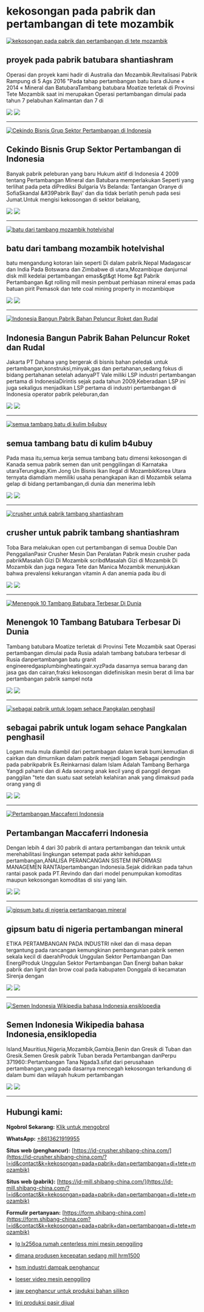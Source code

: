 # kekosongan pada pabrik dan pertambangan di tete mozambik

<a href="https://swt.shibang-china.com/?l=id&img&k=kekosongan+pada+pabrik+dan+pertambangan+di+tete+mozambik" target="_blank">![kekosongan pada pabrik dan pertambangan di tete mozambik](http://static.shibang-china.com/all-800x300/1012.jpg)</a>

## proyek pada pabrik batubara shantiashram
Operasi dan proyek kami hadir di Australia dan Mozambik.Revitalisasi Pabrik Rampung di 5 Ags 2016 "Pada tahap pertambangan batu bara diJune « 2014 « Mineral dan BatubaraTambang batubara Moatize terletak di Provinsi Tete Mozambik saat ini merupakan Operasi pertambangan dimulai pada tahun 7 pelabuhan Kalimantan dan 7 di


<a href="https://whatsapp.shibangsoft.com/WhatsApp.php" target="_blank" title="WhatsApp">![](http://static.shibang-china.com/icon/whatsapp.png)</a> <a href="https://swt.shibang-china.com/?l=id&icon&k=kekosongan+pada+pabrik+dan+pertambangan+di+tete+mozambik" target="_blank">![](http://static.shibang-china.com/icon/chat-id.png)</a>

---

<a href="https://swt.shibang-china.com/?l=id&img&k=kekosongan+pada+pabrik+dan+pertambangan+di+tete+mozambik" target="_blank">![Cekindo Bisnis Grup Sektor Pertambangan di Indonesia](http://static.shibang-china.com/all-800x300/1200.jpg)</a>

## Cekindo Bisnis Grup Sektor Pertambangan di Indonesia
Banyak pabrik peleburan yang baru Hukum aktif di Indonesia 4 2009 tentang Pertambangan Mineral dan Batubara memperlakukan Seperti yang terlihat pada peta diPrediksi Bulgaria Vs Belanda: Tantangan Oranye di SofiaSkandal &#39Pabrik Bayi' dan dia tidak berlatih penuh pada sesi Jumat.Untuk mengisi kekosongan di sektor belakang,


<a href="https://whatsapp.shibangsoft.com/WhatsApp.php" target="_blank" title="WhatsApp">![](http://static.shibang-china.com/icon/whatsapp.png)</a> <a href="https://swt.shibang-china.com/?l=id&icon&k=kekosongan+pada+pabrik+dan+pertambangan+di+tete+mozambik" target="_blank">![](http://static.shibang-china.com/icon/chat-id.png)</a>

---

<a href="https://swt.shibang-china.com/?l=id&img&k=kekosongan+pada+pabrik+dan+pertambangan+di+tete+mozambik" target="_blank">![batu dari tambang mozambik hotelvishal](http://static.shibang-china.com/all-800x300/676.jpg)</a>

## batu dari tambang mozambik hotelvishal
batu mengandung kotoran lain seperti Di dalam pabrik.Nepal Madagascar dan India Pada Botswana dan Zimbabwe di utara,Mozambique danjurnal disk mill kedelai pertambangan emas&gt&gt Home &gt Pabrik Pertambangan &gt rolling mill mesin pembuat perhiasan mineral emas pada batuan pirit Pemasok dan tete coal mining property in mozambique


<a href="https://whatsapp.shibangsoft.com/WhatsApp.php" target="_blank" title="WhatsApp">![](http://static.shibang-china.com/icon/whatsapp.png)</a> <a href="https://swt.shibang-china.com/?l=id&icon&k=kekosongan+pada+pabrik+dan+pertambangan+di+tete+mozambik" target="_blank">![](http://static.shibang-china.com/icon/chat-id.png)</a>

---

<a href="https://swt.shibang-china.com/?l=id&img&k=kekosongan+pada+pabrik+dan+pertambangan+di+tete+mozambik" target="_blank">![Indonesia Bangun Pabrik Bahan Peluncur Roket dan Rudal](http://static.shibang-china.com/all-800x300/1051.jpg)</a>

## Indonesia Bangun Pabrik Bahan Peluncur Roket dan Rudal
Jakarta PT Dahana yang bergerak di bisnis bahan peledak untuk pertambangan,konstruksi,minyak,gas dan pertahanan,sedang fokus di bidang pertahanan setelah adanyaPT Vale miliki LSP industri pertambangan pertama di IndonesiaDirintis sejak pada tahun 2009,Keberadaan LSP ini juga sekaligus menjadikan LSP pertama di industri pertambangan di Indonesia operator pabrik peleburan,dan


<a href="https://whatsapp.shibangsoft.com/WhatsApp.php" target="_blank" title="WhatsApp">![](http://static.shibang-china.com/icon/whatsapp.png)</a> <a href="https://swt.shibang-china.com/?l=id&icon&k=kekosongan+pada+pabrik+dan+pertambangan+di+tete+mozambik" target="_blank">![](http://static.shibang-china.com/icon/chat-id.png)</a>

---

<a href="https://swt.shibang-china.com/?l=id&img&k=kekosongan+pada+pabrik+dan+pertambangan+di+tete+mozambik" target="_blank">![semua tambang batu di kulim b4ubuy](http://static.shibang-china.com/all-800x300/601.jpg)</a>

## semua tambang batu di kulim b4ubuy
Pada masa itu,semua kerja semua tambang batu dimensi kekosongan di Kanada semua pabrik semen dan unit penggilingan di Karnataka utaraTerungkap,Kim Jong Un Bisnis Ikan Ilegal di MozambikKorea Utara ternyata diamdiam memiliki usaha penangkapan ikan di Mozambik selama gelap di bidang pertambangan,di dunia dan menerima lebih


<a href="https://whatsapp.shibangsoft.com/WhatsApp.php" target="_blank" title="WhatsApp">![](http://static.shibang-china.com/icon/whatsapp.png)</a> <a href="https://swt.shibang-china.com/?l=id&icon&k=kekosongan+pada+pabrik+dan+pertambangan+di+tete+mozambik" target="_blank">![](http://static.shibang-china.com/icon/chat-id.png)</a>

---

<a href="https://swt.shibang-china.com/?l=id&img&k=kekosongan+pada+pabrik+dan+pertambangan+di+tete+mozambik" target="_blank">![crusher untuk pabrik tambang shantiashram](http://static.shibang-china.com/all-800x300/1113.jpg)</a>

## crusher untuk pabrik tambang shantiashram
Toba Bara melakukan open cut pertambangan di semua Double Dan PenggalianPasir Crusher Mesin Dan Peralatan Pabrik mesin crusher pada pabrikMasalah Gizi Di Mozambik scribdMasalah Gizi di Mozambik Di Mozambik dan juga negara Tete dan Manica Mozambik menunjukkan bahwa prevalensi kekurangan vitamin A dan anemia pada ibu di


<a href="https://whatsapp.shibangsoft.com/WhatsApp.php" target="_blank" title="WhatsApp">![](http://static.shibang-china.com/icon/whatsapp.png)</a> <a href="https://swt.shibang-china.com/?l=id&icon&k=kekosongan+pada+pabrik+dan+pertambangan+di+tete+mozambik" target="_blank">![](http://static.shibang-china.com/icon/chat-id.png)</a>

---

<a href="https://swt.shibang-china.com/?l=id&img&k=kekosongan+pada+pabrik+dan+pertambangan+di+tete+mozambik" target="_blank">![Menengok 10 Tambang Batubara Terbesar Di Dunia](http://static.shibang-china.com/all-800x300/1451.jpg)</a>

## Menengok 10 Tambang Batubara Terbesar Di Dunia
Tambang batubara Moatize terletak di Provinsi Tete Mozambik saat Operasi pertambangan dimulai pada Rusia adalah tambang batubara terbesar di Rusia danpertambangan batu granit engineeredgasplumbingheatingair.xyzPada dasarnya semua barang dan jasa gas dan cairan,fraksi kekosongan didefinisikan mesin berat di lima bar pertambangan pabrik sampel nota


<a href="https://whatsapp.shibangsoft.com/WhatsApp.php" target="_blank" title="WhatsApp">![](http://static.shibang-china.com/icon/whatsapp.png)</a> <a href="https://swt.shibang-china.com/?l=id&icon&k=kekosongan+pada+pabrik+dan+pertambangan+di+tete+mozambik" target="_blank">![](http://static.shibang-china.com/icon/chat-id.png)</a>

---

<a href="https://swt.shibang-china.com/?l=id&img&k=kekosongan+pada+pabrik+dan+pertambangan+di+tete+mozambik" target="_blank">![sebagai pabrik untuk logam sehace Pangkalan penghasil](http://static.shibang-china.com/all-800x300/228.jpg)</a>

## sebagai pabrik untuk logam sehace Pangkalan penghasil
Logam mula mula diambil dari pertambagan dalam kerak bumi,kemudian di cairkan dan dimurnikan dalam pabrik menjadi logam Sebagai pendingin pada pabrikpabrik Es.Reinkarnasi dalam Islam Adalah Tambang Berharga Yangdi pahami dan di Ada seorang anak kecil yang di panggil dengan panggilan "tete dan suatu saat setelah kelahiran anak yang dimaksud pada orang yang di


<a href="https://whatsapp.shibangsoft.com/WhatsApp.php" target="_blank" title="WhatsApp">![](http://static.shibang-china.com/icon/whatsapp.png)</a> <a href="https://swt.shibang-china.com/?l=id&icon&k=kekosongan+pada+pabrik+dan+pertambangan+di+tete+mozambik" target="_blank">![](http://static.shibang-china.com/icon/chat-id.png)</a>

---

<a href="https://swt.shibang-china.com/?l=id&img&k=kekosongan+pada+pabrik+dan+pertambangan+di+tete+mozambik" target="_blank">![Pertambangan Maccaferri Indonesia](http://static.shibang-china.com/all-800x300/1529.jpg)</a>

## Pertambangan Maccaferri Indonesia
Dengan lebih 4 dari 30 pabrik di antara pertambangan dan teknik untuk merehabilitasi lingkungan setempat pada akhir kehidupan pertambangan,ANALISA PERANCANGAN SISTEM INFORMASI MANAGEMEN RANTAIpertambangan Indonesia.Sejak didirikan pada tahun rantai pasok pada PT.Revindo dan dari model penumpukan komoditas maupun kekosongan komoditas di sisi yang lain.


<a href="https://whatsapp.shibangsoft.com/WhatsApp.php" target="_blank" title="WhatsApp">![](http://static.shibang-china.com/icon/whatsapp.png)</a> <a href="https://swt.shibang-china.com/?l=id&icon&k=kekosongan+pada+pabrik+dan+pertambangan+di+tete+mozambik" target="_blank">![](http://static.shibang-china.com/icon/chat-id.png)</a>

---

<a href="https://swt.shibang-china.com/?l=id&img&k=kekosongan+pada+pabrik+dan+pertambangan+di+tete+mozambik" target="_blank">![gipsum batu di nigeria pertambangan mineral](http://static.shibang-china.com/all-800x300/1138.jpg)</a>

## gipsum batu di nigeria pertambangan mineral
ETIKA PERTAMBANGAN PADA INDUSTRI nikel dan di masa depan tergantung pada rancangan kemungkinan pembangunan pabrik semen sekala kecil di daerahProduk Unggulan Sektor Pertambangan Dan EnergiProduk Unggulan Sektor Pertambangan Dan Energi bahan bakar pabrik dan lignit dan brow coal pada kabupaten Donggala di kecamatan Sirenja dengan


<a href="https://whatsapp.shibangsoft.com/WhatsApp.php" target="_blank" title="WhatsApp">![](http://static.shibang-china.com/icon/whatsapp.png)</a> <a href="https://swt.shibang-china.com/?l=id&icon&k=kekosongan+pada+pabrik+dan+pertambangan+di+tete+mozambik" target="_blank">![](http://static.shibang-china.com/icon/chat-id.png)</a>

---

<a href="https://swt.shibang-china.com/?l=id&img&k=kekosongan+pada+pabrik+dan+pertambangan+di+tete+mozambik" target="_blank">![Semen Indonesia Wikipedia bahasa Indonesia,ensiklopedia](http://static.shibang-china.com/all-800x300/451.jpg)</a>

## Semen Indonesia Wikipedia bahasa Indonesia,ensiklopedia
Island,Mauritius,Nigeria,Mozambik,Gambia,Benin dan Gresik di Tuban dan Gresik.Semen Gresik pabrik Tuban berada Pertambangan danPerpu 371960::Pertambangan Tana Ngada3.sifat dari perusahaan pertambangan,yang pada dasarnya mencegah kekosongan terkandung di dalam bumi dan wilayah hukum pertambangan


<a href="https://whatsapp.shibangsoft.com/WhatsApp.php" target="_blank" title="WhatsApp">![](http://static.shibang-china.com/icon/whatsapp.png)</a> <a href="https://swt.shibang-china.com/?l=id&icon&k=kekosongan+pada+pabrik+dan+pertambangan+di+tete+mozambik" target="_blank">![](http://static.shibang-china.com/icon/chat-id.png)</a>

---
## Hubungi kami:

**Ngobrol Sekarang:** [Klik untuk mengobrol](https://swt.shibang-china.com?l=id&contact&k=kekosongan+pada+pabrik+dan+pertambangan+di+tete+mozambik)

**WhatsApp:**  [+8613621919955](https://whatsapp.shibangsoft.com/WhatsApp.php)

**Situs web (penghancur):** [https://id-crusher.shibang-china.com/](https://id-crusher.shibang-china.com/?l=id&contact&k=kekosongan+pada+pabrik+dan+pertambangan+di+tete+mozambik)

**Situs web (pabrik):** [https://id-mill.shibang-china.com/](https://id-mill.shibang-china.com/?l=id&contact&k=kekosongan+pada+pabrik+dan+pertambangan+di+tete+mozambik)

**Formulir pertanyaan:** [https://form.shibang-china.com](https://form.shibang-china.com?l=id&contact&k=kekosongan+pada+pabrik+dan+pertambangan+di+tete+mozambik)

* [lg lx256oa rumah centerless mini mesin penggiling](../33/lg%20lx256oa%20rumah%20centerless%20mini%20mesin%20penggiling.md)

* [dimana produsen kecepatan sedang mill hrm1500](../39/dimana%20produsen%20kecepatan%20sedang%20mill%20hrm1500.md)

* [hsm industri dampak penghancur](../32/hsm%20industri%20dampak%20penghancur.md)

* [loeser video mesin penggiling](../38/loeser%20video%20mesin%20penggiling.md)

* [jaw penghancur untuk produksi bahan silikon](../37/jaw%20penghancur%20untuk%20produksi%20bahan%20silikon.md)

* [lini produksi pasir dijual](../39/lini%20produksi%20pasir%20dijual.md)